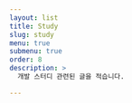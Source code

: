 ```yaml
---
layout: list
title: Study
slug: study
menu: true
submenu: true
order: 8
description: >
  개발 스터디 관련된 글을 적습니다.

---
```

